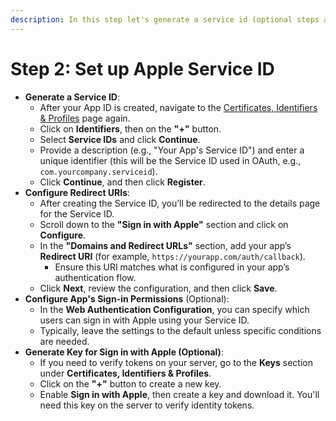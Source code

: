 ```yaml
---
description: In this step let's generate a service id (optional steps are not mandatory)
---
```


# Step 2: Set up Apple Service ID



* **Generate a Service ID**:
  * After your App ID is created, navigate to the [Certificates, Identifiers & Profiles](https://developer.apple.com/account/resources) page again.
  * Click on **Identifiers**, then on the **"+"** button.
  * Select **Service IDs** and click **Continue**.
  * Provide a description (e.g., "Your App's Service ID") and enter a unique identifier (this will be the Service ID used in OAuth, e.g., `com.yourcompany.serviceid`).
  * Click **Continue**, and then click **Register**.
* **Configure Redirect URIs**:
  * After creating the Service ID, you’ll be redirected to the details page for the Service ID.
  * Scroll down to the **"Sign in with Apple"** section and click on **Configure**.
  * In the **"Domains and Redirect URLs"** section, add your app’s **Redirect URI** (for example, `https://yourapp.com/auth/callback`).
    * Ensure this URI matches what is configured in your app’s authentication flow.
  * Click **Next**, review the configuration, and then click **Save**.
* **Configure App's Sign-in Permissions** (Optional):
  * In the **Web Authentication Configuration**, you can specify which users can sign in with Apple using your Service ID.
  * Typically, leave the settings to the default unless specific conditions are needed.
* **Generate Key for Sign in with Apple (Optional)**:
  * If you need to verify tokens on your server, go to the **Keys** section under **Certificates, Identifiers & Profiles**.
  * Click on the **"+"** button to create a new key.
  * Enable **Sign in with Apple**, then create a key and download it. You'll need this key on the server to verify identity tokens.
